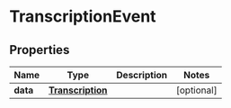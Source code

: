 

# TranscriptionEvent


## Properties

Name | Type | Description | Notes
------------ | ------------- | ------------- | -------------
**data** | [**Transcription**](Transcription.md) |  |  [optional]




